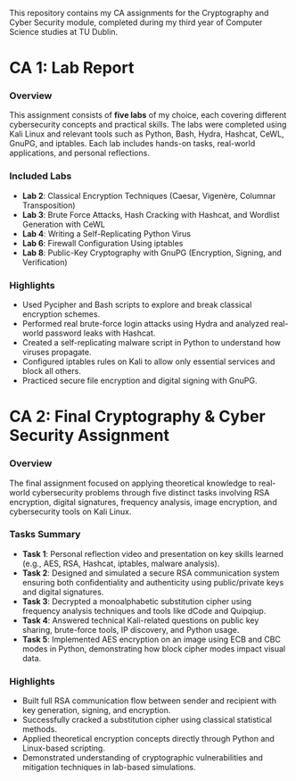 This repository contains my CA assignments for the Cryptography and Cyber Security module, completed during my third year of Computer Science studies at TU Dublin.

# CA 1: Lab Report

### Overview

This assignment consists of **five labs** of my choice, each covering different cybersecurity concepts and practical skills. The labs were completed using Kali Linux and relevant tools such as Python, Bash, Hydra, Hashcat, CeWL, GnuPG, and iptables. Each lab includes hands-on tasks, real-world applications, and personal reflections.

### Included Labs

* **Lab 2**: Classical Encryption Techniques (Caesar, Vigenère, Columnar Transposition)
* **Lab 3**: Brute Force Attacks, Hash Cracking with Hashcat, and Wordlist Generation with CeWL
* **Lab 4**: Writing a Self-Replicating Python Virus
* **Lab 6**: Firewall Configuration Using iptables
* **Lab 8**: Public-Key Cryptography with GnuPG (Encryption, Signing, and Verification)

### Highlights

* Used Pycipher and Bash scripts to explore and break classical encryption schemes.
* Performed real brute-force login attacks using Hydra and analyzed real-world password leaks with Hashcat.
* Created a self-replicating malware script in Python to understand how viruses propagate.
* Configured iptables rules on Kali to allow only essential services and block all others.
* Practiced secure file encryption and digital signing with GnuPG.

# CA 2: Final Cryptography & Cyber Security Assignment

### Overview

The final assignment focused on applying theoretical knowledge to real-world cybersecurity problems through five distinct tasks involving RSA encryption, digital signatures, frequency analysis, image encryption, and cybersecurity tools on Kali Linux.

### Tasks Summary

* **Task 1**: Personal reflection video and presentation on key skills learned (e.g., AES, RSA, Hashcat, iptables, malware analysis).
* **Task 2**: Designed and simulated a secure RSA communication system ensuring both confidentiality and authenticity using public/private keys and digital signatures.
* **Task 3**: Decrypted a monoalphabetic substitution cipher using frequency analysis techniques and tools like dCode and Quipqiup.
* **Task 4**: Answered technical Kali-related questions on public key sharing, brute-force tools, IP discovery, and Python usage.
* **Task 5**: Implemented AES encryption on an image using ECB and CBC modes in Python, demonstrating how block cipher modes impact visual data.

### Highlights

* Built full RSA communication flow between sender and recipient with key generation, signing, and encryption.
* Successfully cracked a substitution cipher using classical statistical methods.
* Applied theoretical encryption concepts directly through Python and Linux-based scripting.
* Demonstrated understanding of cryptographic vulnerabilities and mitigation techniques in lab-based simulations.
